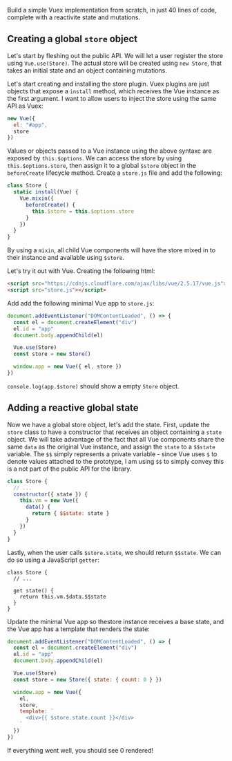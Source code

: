 Build a simple Vuex implementation from scratch, in just 40 lines of code, complete with a reactivite state and mutations.

## Creating a global `store` object

Let's start by fleshing out the public API. We will let a user register the store using `Vue.use(Store)`. The actual store will be created using `new Store`, that takes an initial state and an object containing mutations. 

Let's start creating and installing the store plugin. Vuex plugins are just objects that expose a `install` method, which receives the Vue instance as the first argument. I want to allow users to inject the store using the same API as Vuex:

```js
new Vue({
  el: "#app",
  store
})
```

Values or objects passed to a Vue instance using the above syntaxc are exposed by `this.$options`. We can access the store by using `this.$options.store`, then assign it to a global `$store` object in the `beforeCreate` lifecycle method. Create a `store.js` file and add the following:

```js
class Store {
  static install(Vue) {
    Vue.mixin({
      beforeCreate() {
        this.$store = this.$options.store 
      }
    })
  }
}
```

By using a `mixin`, all child Vue components will have the store mixed in to their instance and available using `$store`.

Let's try it out with Vue. Creating the following html:

```html
<script src="https://cdnjs.cloudflare.com/ajax/libs/vue/2.5.17/vue.js"></script>
<script src="store.js"></script>
```

Add add the following minimal Vue app to `store.js`:

```js
document.addEventListener("DOMContentLoaded", () => {
  const el = document.createElement("div")
  el.id = "app"
  document.body.appendChild(el)

  Vue.use(Store)
  const store = new Store()

  window.app = new Vue({ el, store })
})
```

`console.log(app.$store)` should show a empty `Store` object.

## Adding a reactive global state

Now we have a global store object, let's add the state. First, update the `store` class to have a constructor that receives an object containing a `state` object. We will take advantage of the fact that all Vue components share the same `data` as the original Vue instance, and assign the `state` to a `$$state` variable. The `$$` simply represents a private variable - since Vue uses `$` to denote values attached to the prototype, I am using `$$` to simply convey this is a not part of the public API for the library.

```js
class Store {
  // ...
  constructor({ state }) {
    this.vm = new Vue({
      data() {
        return { $$state: state }
      }
    })
  }
}
```

Lastly, when the user calls `$store.state`, we should return `$$state`. We can do so using a JavaScript `getter`:

```
class Store {
  // ...

  get state() {
    return this.vm.$data.$$state
  }
}
```

Update the minimal Vue app so thestore instance receives a base state, and the Vue app has a template that renders the state:

```js
document.addEventListener("DOMContentLoaded", () => {
  const el = document.createElement("div")
  el.id = "app"
  document.body.appendChild(el)

  Vue.use(Store)
  const store = new Store({ state: { count: 0 } })

  window.app = new Vue({ 
    el, 
    store,
    template: `
      <div>{{ $store.state.count }}</div>
    `
  })
})
```

If everything went well, you should see 0 rendered!
